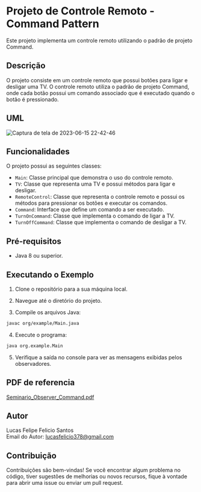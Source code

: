 # Projeto de Controle Remoto - Command Pattern

Este projeto implementa um controle remoto utilizando o padrão de projeto Command.

## Descrição

O projeto consiste em um controle remoto que possui botões para ligar e desligar uma TV. O controle remoto utiliza o padrão de projeto Command, onde cada botão possui um comando associado que é executado quando o botão é pressionado.

## UML

![Captura de tela de 2023-06-15 22-42-46](https://github.com/LucasFelipe2142/Seminario_command/assets/106194018/677f4fec-1c75-41b3-a1fc-a186ae042840)


## Funcionalidades

O projeto possui as seguintes classes:

- `Main`: Classe principal que demonstra o uso do controle remoto.
- `TV`: Classe que representa uma TV e possui métodos para ligar e desligar.
- `RemoteControl`: Classe que representa o controle remoto e possui os métodos para pressionar os botões e executar os comandos.
- `Command`: Interface que define um comando a ser executado.
- `TurnOnCommand`: Classe que implementa o comando de ligar a TV.
- `TurnOffCommand`: Classe que implementa o comando de desligar a TV.

## Pré-requisitos

- Java 8 ou superior.

## Executando o Exemplo

1. Clone o repositório para a sua máquina local.

2. Navegue até o diretório do projeto.

3. Compile os arquivos Java:

```bash
javac org/example/Main.java
```

4. Execute o programa:

```bash
java org.example.Main
```

5. Verifique a saída no console para ver as mensagens exibidas pelos observadores.

## PDF de referencia

[Seminario_Observer_Command.pdf](https://github.com/LucasFelipe2142/Seminario_command/files/11770361/Seminario_Observer_Command.pdf)


## Autor

Lucas Felipe Felicio Santos <br>
Email do Autor: lucasfelicio378@gmail.com

## Contribuição

Contribuições são bem-vindas! Se você encontrar algum problema no código, tiver sugestões de melhorias ou novos
recursos, fique à vontade para abrir uma issue ou enviar um pull request.
